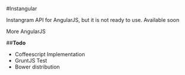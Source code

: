 #Instangular


Instangram API for AngularJS, but it is not ready to use. Available soon

More AngularJS 

##**Todo**
 - Coffeescript Implementation
 - GruntJS Test
 - Bower distribution
